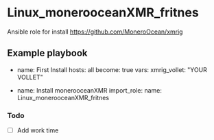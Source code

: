 # Linux_monerooceanXMR_fritnes
Ansible role for install https://github.com/MoneroOcean/xmrig

## Example playbook
- name: First Install
  hosts: all
  become: true
  vars:
    xmrig_vollet: "YOUR VOLLET"

- name: Install monerooceanXMR
  import_role:
     name: Linux_monerooceanXMR_fritnes

### Todo
- [ ] Add work time
